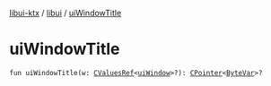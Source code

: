 [libui-ktx](../index.md) / [libui](index.md) / [uiWindowTitle](./ui-window-title.md)

# uiWindowTitle

`fun uiWindowTitle(w: `[`CValuesRef`](../kotlinx.cinterop/-c-values-ref/index.md)`<`[`uiWindow`](ui-window.md)`>?): `[`CPointer`](../kotlinx.cinterop/-c-pointer/index.md)`<`[`ByteVar`](../kotlinx.cinterop/-byte-var.md)`>?`
